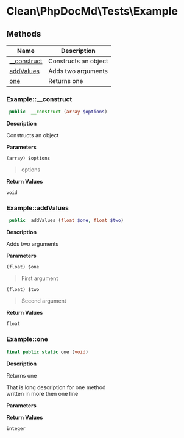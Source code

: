 # Clean\PhpDocMd\Tests\Example
## Methods

| Name | Description |
|------|-------------|
|[__construct](#example__construct)|Constructs an object|
|[addValues](#exampleaddvalues)|Adds two arguments|
|[one](#exampleone)|Returns one|


### Example::__construct  

```php
 public  __construct (array $options)
```

**Description**

Constructs an object 

 

**Parameters**

`(array) $options`  

> options  


**Return Values**

`void`

>   




### Example::addValues  

```php
 public  addValues (float $one, float $two)
```

**Description**

Adds two arguments 

 

**Parameters**

`(float) $one`  

> First argument  

`(float) $two`  

> Second argument  


**Return Values**

`float`

>   




### Example::one  

```php
final public static one (void)
```

**Description**

Returns one 

That is long description for one method  
written in more then one line 

**Parameters**


**Return Values**

`integer`

>   




